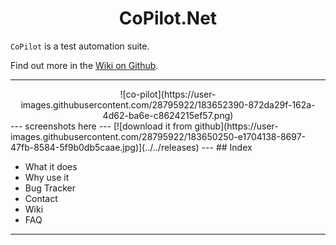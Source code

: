 <h1 align="center">CoPilot.Net</h1>

`CoPilot` is a test automation suite.

Find out more in the [Wiki on Github](../../wiki).

---
<div style="text-align:center">![co-pilot](https://user-images.githubusercontent.com/28795922/183652390-872da29f-162a-4d62-ba6e-c8624215ef57.png)</div>
---
screenshots here
---
[![download it from github](https://user-images.githubusercontent.com/28795922/183650250-e1704138-8697-47fb-8584-5f9b0db5caae.jpg)](../../releases)
---
## Index
  
- What it does
- Why use it
- Bug Tracker
- Contact
- Wiki
- FAQ
---  
  
